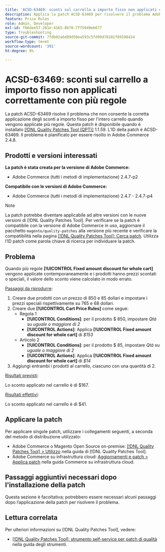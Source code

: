 ```yaml
---
title: 'ACSD-63469: sconti sul carrello a importo fisso non applicati correttamente con più regole'
description: Applica la patch ACSD-63469 per risolvere il problema Adobe Commerce, in cui gli sconti di importo fisso per l’intero carrello non vengono applicati correttamente quando viene applicata più di una regola.
feature: Price Rules
role: Admin, Developer
exl-id: fb6dee57-281e-4165-8b70-7ff5949eb677
type: Troubleshooting
source-git-commit: 7fdb02a6d89d50ea593c5fd99d78101f89198424
workflow-type: tm+mt
source-wordcount: '391'
ht-degree: 0%

---
```


# ACSD-63469: sconti sul carrello a importo fisso non applicati correttamente con più regole

La patch ACSD-63469 risolve il problema che non consente la corretta applicazione degli sconti a importo fisso per l&#39;intero carrello quando vengono applicate più regole. Questa patch è disponibile quando è installato [[!DNL Quality Patches Tool (QPT)]](/help/tools/quality-patches-tool/quality-patches-tool-to-self-serve-quality-patches.md) 1.1.59. L’ID della patch è ACSD-63469. Il problema è pianificato per essere risolto in Adobe Commerce 2.4.8.

## Prodotti e versioni interessati

**La patch è stata creata per la versione di Adobe Commerce:**

* Adobe Commerce (tutti i metodi di implementazione) 2.4.7-p2

**Compatibile con le versioni di Adobe Commerce:**

* Adobe Commerce (tutti i metodi di implementazione) 2.4.7 - 2.4.7-p4

>[!NOTE]
>
>La patch potrebbe diventare applicabile ad altre versioni con le nuove versioni di [!DNL Quality Patches Tool]. Per verificare se la patch è compatibile con la versione di Adobe Commerce in uso, aggiornare il pacchetto `magento/quality-patches` alla versione più recente e verificare la compatibilità nella pagina [[!DNL Quality Patches Tool]: Cerca patch](https://experienceleague.adobe.com/tools/commerce-quality-patches/index.html). Utilizza l’ID patch come parola chiave di ricerca per individuare la patch.

## Problema

Quando più regole **[!UICONTROL Fixed amount discount for whole cart]** vengono applicate contemporaneamente e i prodotti hanno prezzi scontati o speciali, il valore dello sconto viene calcolato in modo errato.

<u>Passaggi da riprodurre</u>:

1. Creare due prodotti con un prezzo di 850 e 85 dollari e impostare i prezzi speciali rispettivamente su 765 e 68 dollari.
1. Creare due **[!UICONTROL Cart Price Rules]** come segue:
   * Regola 1
      * **[!UICONTROL Conditions]**: per il prodotto $ 850, impostare *Qtà* su *uguale o maggiore di 2*
      * **[!UICONTROL Actions]**: Applica **[!UICONTROL Fixed amount discount for whole cart]** di *$153*
   * Articolo 2
      * **[!UICONTROL Conditions]**: per il prodotto $ 85, impostare *Qtà* su *uguale o maggiore di 2*
      * **[!UICONTROL Actions]**: Applica **[!UICONTROL Fixed amount discount for whole cart]** di *$14*
1. Aggiungi entrambi i prodotti al carrello, ciascuno con una quantità di 2.

<u>Risultati previsti</u>:

Lo sconto applicato nel carrello è di $167.

<u>Risultati effettivi</u>:

Lo sconto applicato nel carrello è di $41.

## Applicare la patch

Per applicare singole patch, utilizzare i collegamenti seguenti, a seconda del metodo di distribuzione utilizzato:

* Adobe Commerce o Magento Open Source on-premise: [[!DNL Quality Patches Tool] > Utilizzo](/help/tools/quality-patches-tool/usage.md) nella guida di [!DNL Quality Patches Tool].
* Adobe Commerce su infrastruttura cloud: [Aggiornamenti e patch > Applica patch](https://experienceleague.adobe.com/docs/commerce-cloud-service/user-guide/develop/upgrade/apply-patches.html) nella guida Commerce su infrastruttura cloud.

## Passaggi aggiuntivi necessari dopo l&#39;installazione della patch

Questa sezione è facoltativa; potrebbero essere necessari alcuni passaggi dopo l’applicazione della patch per risolvere il problema. 

## Lettura correlata

Per ulteriori informazioni su [!DNL Quality Patches Tool], vedere:

* [[!DNL Quality Patches Tool]: strumento self-service per patch di qualità](/help/tools/quality-patches-tool/quality-patches-tool-to-self-serve-quality-patches.md) nella guida degli strumenti.
